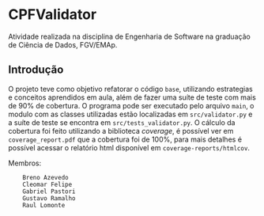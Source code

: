 # CPFValidator
Atividade realizada na disciplina de Engenharia de Software na graduação de Ciência de Dados, FGV/EMAp.

## Introdução
O projeto teve como objetivo refatorar o código `base`, utilizando estrategias e conceitos aprendidos em aula, além de fazer uma suíte de teste com mais de 90% de cobertura. O programa pode ser executado pelo arquivo `main`, o modulo com as classes utilizadas estão localizadas em `src/validator.py` e a suíte de teste se encontra em `src/tests_validator.py`. O cálculo da cobertura foi feito utilizando a biblioteca _coverage_, é possível ver em `coverage_report.pdf` que a cobertura foi de 100%, para mais detalhes é possível acessar o relatório html disponível em `coverage-reports/htmlcov`.

Membros:
```
    Breno Azevedo
    Cleomar Felipe    
    Gabriel Pastori
    Gustavo Ramalho
    Raul Lomonte
```
